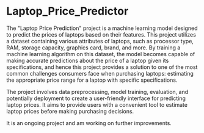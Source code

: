 # Laptop_Price_Predictor
The "Laptop Price Prediction" project is a machine learning model designed to predict the prices of laptops based on their features. This project utilizes a dataset containing various attributes of laptops, such as processor type, RAM, storage capacity, graphics card, brand, and more. By training a machine learning algorithm on this dataset, the model becomes capable of making accurate predictions about the price of a laptop given its specifications, and hence this project provides a solution to one of the most common challenges consumers face when purchasing laptops: estimating the appropriate price range for a laptop with specific specifications.

The project involves data preprocessing, model training, evaluation, and potentially deployment to create a user-friendly interface for predicting laptop prices. It aims to provide users with a convenient tool to estimate laptop prices before making purchasing decisions.

It is an ongoing project and am working on further improvements.

